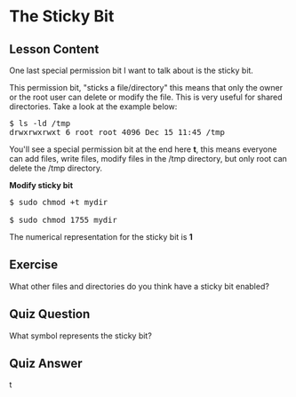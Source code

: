 # The Sticky Bit

## Lesson Content

One last special permission bit I want to talk about is the sticky bit.

This permission bit, "sticks a file/directory" this means that only the owner or the root user can delete or modify the file. This is very useful for shared directories. Take a look at the example below:

<pre>$ ls -ld /tmp
drwxrwxrwxt 6 root root 4096 Dec 15 11:45 /tmp
</pre>

You'll see a special permission bit at the end here <b>t</b>, this means everyone can add files, write files, modify files in the /tmp directory, but only root can delete the /tmp directory.

<b>Modify sticky bit</b>

<pre>$ sudo chmod +t mydir

$ sudo chmod 1755 mydir</pre>

The numerical representation for the sticky bit is <b>1</b>

## Exercise

What other files and directories do you think have a sticky bit enabled?

## Quiz Question

What symbol represents the sticky bit?

## Quiz Answer

t
